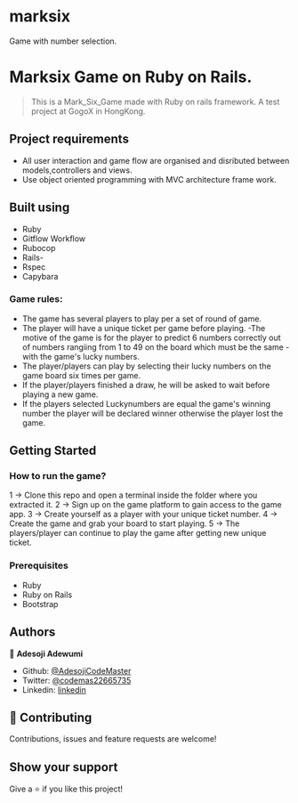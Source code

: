 # marksix
Game with number selection.

# Marksix Game on Ruby on Rails.

> This is a Mark_Six_Game made with Ruby on rails framework. A test project at GogoX in HongKong.

## Project requirements
- All user interaction and game flow are organised and disributed between models,controllers and views.
- Use object oriented programming with MVC architecture frame work.
## Built using

- Ruby
- Gitflow Workflow
- Rubocop
- Rails-
- Rspec
- Capybara

### Game rules:
- The game has several players to play per a set of round of game.
- The player will have a unique ticket per game before playing.
-The motive of the game is for the player to predict 6 numbers correctly out of numbers rangiing from 1 to 49 on the board which must be the same      - with the game's lucky numbers.
- The player/players can play by selecting their lucky numbers on the game board six times per game.
- If the player/players finished a draw, he will be asked to wait before playing a new game.
- If the players selected Luckynumbers are equal the game's winning number the player will be declared winner otherwise the player lost the game.



## Getting Started
### How to run the game?
1 -> Clone this repo and open a terminal inside the folder where you extracted it.
2 -> Sign up on the game platform to gain access to the game app.
3 -> Create yourself as a player with your unique ticket number.
4 -> Create the game and grab your board to start playing.
5  -> The players/player can continue to play the game after getting new unique ticket. 
### Prerequisites
- Ruby
- Ruby on Rails
- Bootstrap

## Authors
👤 **Adesoji Adewumi**
- Github: [@AdesojiCodeMaster](https://github.com/AdesojiCodeMaster) 
- Twitter: [@codemas22665735](https://twitter.com/codemas22665735) 
- Linkedin: [linkedin](https://www.linkedin.com/in/adesoji-adewumi-7752aba5)

## 🤝 Contributing
Contributions, issues and feature requests are welcome!

## Show your support
Give a ⭐️ if you like this project!


